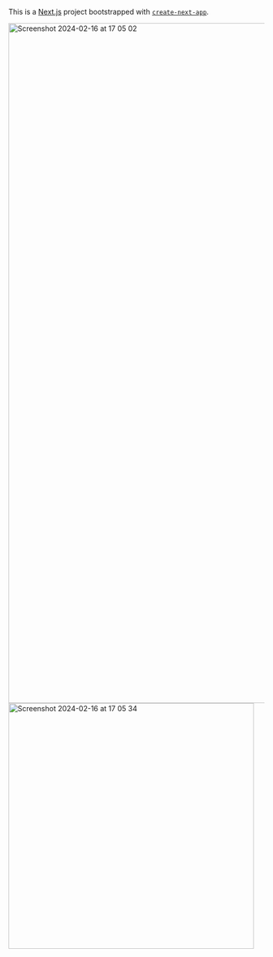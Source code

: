 This is a [Next.js](https://nextjs.org/) project bootstrapped with [`create-next-app`](https://github.com/vercel/next.js/tree/canary/packages/create-next-app).


<img width="1337" alt="Screenshot 2024-02-16 at 17 05 02" src="https://github.com/user-attachments/assets/238f9cad-ce20-4654-803d-f42978f6f5fa">

<img width="483" alt="Screenshot 2024-02-16 at 17 05 34" src="https://github.com/user-attachments/assets/00ea3af8-b253-4f0b-9e9c-1e107e00d0bd">
